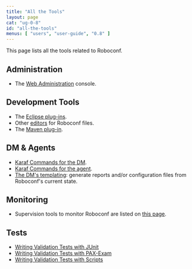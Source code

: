 ```yaml
---
title: "All the Tools"
layout: page
cat: "ug-0-8"
id: "all-the-tools"
menus: [ "users", "user-guide", "0.8" ]
---
```


This page lists all the tools related to Roboconf.


## Administration

* The [Web Administration](web-administration.html) console.


## Development Tools

* The [Eclipse plug-ins](eclipse-plugins.html).
* Other [editors](editors.html) for Roboconf files.
* The [Maven plug-in](maven-plugin.html).


## DM &amp; Agents

* [Karaf Commands for the DM](karaf-commands-for-the-dm.html).
* [Karaf Commands for the agent](karaf-commands-for-the-agent.html).
* [The DM's templating](dm-templating.html): generate reports and/or configuration files from Roboconf's current state.


## Monitoring

* Supervision tools to monitor Roboconf are listed on [this page](monitoring-roboconf.html).


## Tests

* [Writing Validation Tests with JUnit](writing-validation-tests-with-junit.html)
* [Writing Validation Tests with PAX-Exam](writing-validation-tests-with-pax-exam.html)
* [Writing Validation Tests with Scripts](writing-validation-tests-with-scripts.html)
